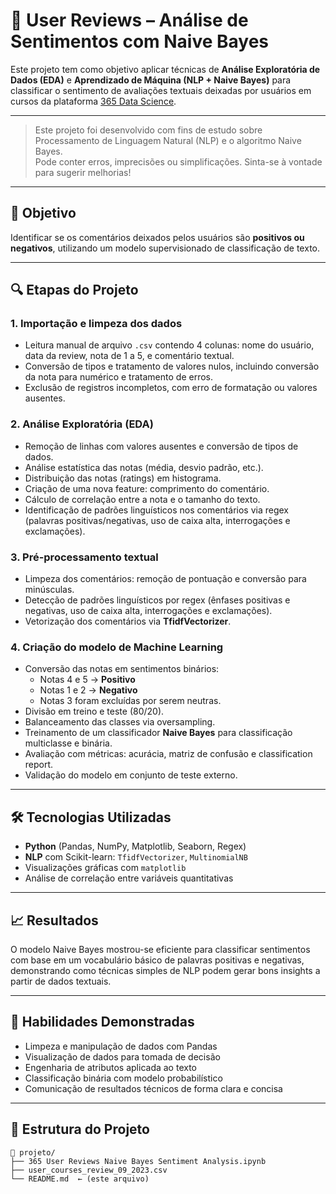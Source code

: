 # 🧠 User Reviews – Análise de Sentimentos com Naive Bayes

Este projeto tem como objetivo aplicar técnicas de **Análise Exploratória de Dados (EDA)** e **Aprendizado de Máquina (NLP + Naive Bayes)** para classificar o sentimento de avaliações textuais deixadas por usuários em cursos da plataforma [365 Data Science](https://365datascience.com/).

---
> Este projeto foi desenvolvido com fins de estudo sobre Processamento de Linguagem Natural (NLP) e o algoritmo Naive Bayes.  
> Pode conter erros, imprecisões ou simplificações. Sinta-se à vontade para sugerir melhorias!
---

## 📌 Objetivo

Identificar se os comentários deixados pelos usuários são **positivos ou negativos**, utilizando um modelo supervisionado de classificação de texto.

---

## 🔍 Etapas do Projeto

### 1. Importação e limpeza dos dados

- Leitura manual de arquivo `.csv` contendo 4 colunas: nome do usuário, data da review, nota de 1 a 5, e comentário textual.
- Conversão de tipos e tratamento de valores nulos, incluindo conversão da nota para numérico e tratamento de erros.
- Exclusão de registros incompletos, com erro de formatação ou valores ausentes.

### 2. Análise Exploratória (EDA)

- Remoção de linhas com valores ausentes e conversão de tipos de dados.
- Análise estatística das notas (média, desvio padrão, etc.).
- Distribuição das notas (ratings) em histograma.
- Criação de uma nova feature: comprimento do comentário.
- Cálculo de correlação entre a nota e o tamanho do texto.
- Identificação de padrões linguísticos nos comentários via regex (palavras positivas/negativas, uso de caixa alta, interrogações e exclamações).

### 3. Pré-processamento textual

- Limpeza dos comentários: remoção de pontuação e conversão para minúsculas.
- Detecção de padrões linguísticos por regex (ênfases positivas e negativas, uso de caixa alta, interrogações e exclamações).
- Vetorização dos comentários via **TfidfVectorizer**.

### 4. Criação do modelo de Machine Learning

- Conversão das notas em sentimentos binários:
  - Notas 4 e 5 → **Positivo**
  - Notas 1 e 2 → **Negativo**
  - Notas 3 foram excluídas por serem neutras.
- Divisão em treino e teste (80/20).
- Balanceamento das classes via oversampling.
- Treinamento de um classificador **Naive Bayes** para classificação multiclasse e binária.
- Avaliação com métricas: acurácia, matriz de confusão e classification report.
- Validação do modelo em conjunto de teste externo.

---

## 🛠️ Tecnologias Utilizadas

- **Python** (Pandas, NumPy, Matplotlib, Seaborn, Regex)
- **NLP** com Scikit-learn: `TfidfVectorizer`, `MultinomialNB`
- Visualizações gráficas com `matplotlib`
- Análise de correlação entre variáveis quantitativas

---

## 📈 Resultados

O modelo Naive Bayes mostrou-se eficiente para classificar sentimentos com base em um vocabulário básico de palavras positivas e negativas, demonstrando como técnicas simples de NLP podem gerar bons insights a partir de dados textuais.

---

## 💼 Habilidades Demonstradas

- Limpeza e manipulação de dados com Pandas
- Visualização de dados para tomada de decisão
- Engenharia de atributos aplicada ao texto
- Classificação binária com modelo probabilístico
- Comunicação de resultados técnicos de forma clara e concisa

---

## 📂 Estrutura do Projeto

```
📁 projeto/
├── 365 User Reviews Naive Bayes Sentiment Analysis.ipynb
├── user_courses_review_09_2023.csv
└── README.md  ← (este arquivo)